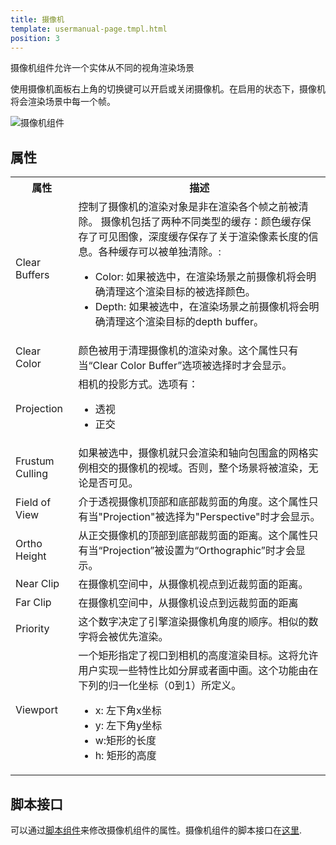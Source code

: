 ```yaml
---
title: 摄像机
template: usermanual-page.tmpl.html
position: 3
---
```


摄像机组件允许一个实体从不同的视角渲染场景

使用摄像机面板右上角的切换键可以开启或关闭摄像机。在启用的状态下，摄像机将会渲染场景中每一个帧。

![摄像机组件][1]

## 属性

<table class="table table-striped">
    <col class="property-name"></col>
    <col class="property-description"></col>
    <tr><th>属性</th><th>描述</th></tr>
    <tr><td>Clear Buffers</td><td>控制了摄像机的渲染对象是非在渲染各个帧之前被清除。
摄像机包括了两种不同类型的缓存：颜色缓存保存了可见图像，深度缓存保存了关于渲染像素长度的信息。各种缓存可以被单独清除。:
        <ul>
            <li>Color: 如果被选中，在渲染场景之前摄像机将会明确清理这个渲染目标的被选择颜色。</li>
            <li>Depth: 如果被选中，在渲染场景之前摄像机将会明确清理这个渲染目标的depth buffer。</li>
        </ul>
    </td></tr>
    <tr><td>Clear Color</td><td>颜色被用于清理摄像机的渲染对象。这个属性只有当“Clear Color Buffer”选项被选择时才会显示。</td></tr>
    <tr><td>Projection</td><td>相机的投影方式。选项有：
        <ul>
            <li>透视</li>
            <li>正交</li>
        </ul>
    </td></tr>
    <tr><td>Frustum Culling</td><td>如果被选中，摄像机就只会渲染和轴向包围盒的网格实例相交的摄像机的视域。否则，整个场景将被渲染，无论是否可见。</td></tr>
    <tr><td>Field of View</td><td>介于透视摄像机顶部和底部裁剪面的角度。这个属性只有当"Projection"被选择为"Perspective"时才会显示。</td></tr>
    <tr><td>Ortho Height</td><td>从正交摄像机的顶部到底部裁剪面的距离。这个属性只有当“Projection”被设置为“Orthographic”时才会显示。</td></tr>
    <tr><td>Near Clip</td><td>在摄像机空间中，从摄像机视点到近裁剪面的距离。</td></tr>
    <tr><td>Far Clip</td><td>在摄像机空间中，从摄像机设点到远裁剪面的距离</td></tr>
    <tr><td>Priority</td><td>这个数字决定了引擎渲染摄像机角度的顺序。相似的数字将会被优先渲染。</td></tr>
    <tr><td>Viewport</td><td>一个矩形指定了视口到相机的高度渲染目标。这将允许用户实现一些特性比如分屏或者画中画。这个功能由在下列的归一化坐标（0到1）所定义。<ul>
            <li>x: 左下角x坐标</li>
            <li>y: 左下角y坐标</li>
            <li>w:矩形的长度</li>
            <li>h: 矩形的高度</li>
        </ul>
    </td></tr>
</table>

## 脚本接口

可以通过[脚本组件][2]来修改摄像机组件的属性。摄像机组件的脚本接口在[这里][3].

[1]: /images/user-manual/scenes/components/component-camera.png
[2]: /user-manual/packs/components/script
[3]: /en/api/pc.CameraComponent.html

